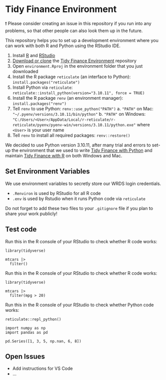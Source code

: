 # Tidy Finance Environment

:exclamation: Please consider creating an issue in this repository if you run into any problems, so that other people can also look them up in the future. 

This repository helps you to set up a development environment where you can work with both R and Python using the RStudio IDE. 

1. Install [R](https://cran.r-project.org/bin/windows/base/) and [RStudio](https://posit.co/download/rstudio-desktop/)
1. [Download or clone](https://docs.github.com/en/repositories/creating-and-managing-repositories/cloning-a-repository) the [Tidy Finance Environment](https://github.com/tidy-finance/environment) repository
1. Open `environment.Rproj` in the environment folder that you just downloaded
1. Install the R package `reticulate` (an interface to Python): `install.packages("reticulate")`
1. Install Python via `reticulate`: `reticulate::install_python(version="3.10.11", force = TRUE)`
1. Install the R package `renv` (an environment manager): `install.packages("renv")`
1. Tell `renv` to use Python: `renv::use_python("PATH")`
  a. `"PATH"` on Mac: `"~/.pyenv/versions/3.10.11/bin/python"`
  b. `"PATH"` on Windows: `"C:/Users/<User>/AppData/Local/r-reticulate/r-reticulate/pyenv/pyenv-win/versions/3.10.11/python.exe"` where `<User>` is your user name
1. Tell `renv` to install all required packages: `renv::restore()`

We decided to use Python version 3.10.11, after many trial and errors to set-up the environment that we used to write [Tidy Finance with Python](https://www.tidy-finance.org/python/) and maintain [Tidy Finance with R](https://www.tidy-finance.org/r/) on both Windows and Mac.

## Set Environment Variables

We use environment variables to secretly store our WRDS login credentials. 

- `.Renviron` is used by RStudio for all R code
- `.env` is used by Rstudio when it runs Python code via `reticulate`

Do not forget to add these two files to your `.gitignore` file if you plan to share your work publicly!

## Test code

Run this in the R console of your RStudio to check whether R code works:

```
library(tidyverse)

mtcars |> 
  filter()

```

Run this in the R console of your RStudio to check whether R code works:

```
library(tidyverse)

mtcars |> 
  filter(mpg > 20)

```

Run this in the R console of your RStudio to check whether Python code works:

```
reticulate::repl_python()

import numpy as np
import pandas as pd

pd.Series([1, 3, 5, np.nan, 6, 8])
```

## Open Issues

- Add instructions for VS Code
- ...
